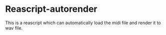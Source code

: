 # Reascript-autorender
This is a reascript which can automatically load the midi file and render it to wav file.
